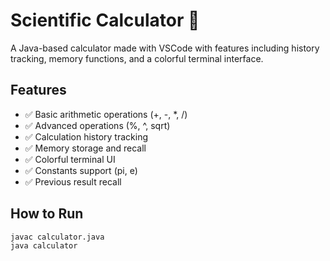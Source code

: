 # Scientific Calculator 🧮

A Java-based calculator made with VSCode with features including history tracking, memory functions, and a colorful terminal interface.

## Features
- ✅ Basic arithmetic operations (+, -, *, /)
- ✅ Advanced operations (%, ^, sqrt)
- ✅ Calculation history tracking
- ✅ Memory storage and recall
- ✅ Colorful terminal UI 
- ✅ Constants support (pi, e)
- ✅ Previous result recall

## How to Run
```bash
javac calculator.java
java calculator

